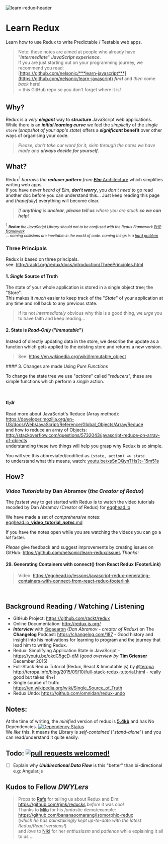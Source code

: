 ![learn-redux-header](https://cloud.githubusercontent.com/assets/194400/12205940/0c75bc34-b636-11e5-91b5-1e9a3a104400.png)

# Learn Redux

Learn how to use Redux to write Predictable / Testable web apps.

> Note: these notes are aimed at people who already have "***intermediate***" ***JavaScript experience***.  
> If you are just starting out on your programming journey, we recommend you read:  
> [https://github.com/nelsonic/***learn-javascript***](https://github.com/nelsonic/learn-javascript)
> ***first***
and *then* come *back* here!  
> :star: this GitHub repo so you don't forget where it is!


## Why?

Redux is a *very* ***elegant*** way 
to **structure** JavaScript web applications.  
While there is an ***initial learning curve*** we feel the *simplicity*
of the *single* `store` (*snapshot of your app's state*) 
offers a ***significant***
**benefit** over other ways of organising your code.

> *Please, don't take our word for it,
skim through the notes we have made and*
***always decide for yourself***.

## What?

Redux<sup>1</sup> *borrows the* ***reducer pattern*** *from*
[***Elm*** Architecture](https://github.com/evancz/elm-architecture-tutorial/)
which simplifies writing web apps.  
If you have *never heard of Elm*, ***don't worry***,
you *don't need* to go read another doc before you can understand this...
Just keep reading this page and (*hopefully*) everything will become clear.

> _If **anything** is **unclear**, 
**please tell us** where you are stuck **so we can help**_!


<sup>1</sup> <small> ***Redux*** *the JavaScript Library should not to be confused with the Redux Framework [PHP framework](https://github.com/reduxframework/redux-framework)  
... naming collisions are inevitable in the world of code.
naming things is a [hard problem](http://martinfowler.com/bliki/TwoHardThings.html)*</small>

### Three Principals

Redux is based on three principals.  
see: http://rackt.org/redux/docs/introduction/ThreePrinciples.html

#### 1. *Single* Source of Truth

The state of your whole application is stored in a single object tree; the "Store".  
This makes it *much* easier to keep track of the "*State*" of your application
at any time and roll back to any previous state.

> If its not *intermediately* obvious why this is a good thing,
we *urge* you to have faith and keep reading...

#### 2. State is *Read-Only* ("*Immutable*")

Instead of directly updating data in the store, we describe the update
as a function which gets applied to the existing store and returns a new version.

> See: https://en.wikipedia.org/wiki/Immutable_object

#### 3. Changes are made Using *Pure Functions*

To change the state tree we use "*actions*" called "*reducers*",
these are simple functions which perform a *single* action.


<br />

#### tl;dr

Read more about JavaScript's Reduce (Array method):
https://developer.mozilla.org/en-US/docs/Web/JavaScript/Reference/Global_Objects/Array/Reduce  
and how to reduce an array of Objects:
http://stackoverflow.com/questions/5732043/javascript-reduce-on-array-of-objects  
understanding these two things will help you grasp why Redux is so simple.

You will see this abbreviated/codified as `(state, action) => state`  
to understand what this means, watch: [youtu.be/xsSnOQynTHs?t=15m51s](https://youtu.be/xsSnOQynTHs?t=15m51s)


## How?


### *Video Tutorials* by Dan Abramov (*the Creator of Redux*)

The *fastest* way to get started with Redux is to watch the video tutorials
recoded by Dan Abramov (Creator of Redux) for
[egghead.io](https://egghead.io/series/getting-started-with-redux)

We have made a set of *comprehensive* notes:
[egghead.io_**video_tutorial**_***notes***.md](https://github.com/nelsonic/learn-redux/blob/master/egghead.io_video_tutorial_notes.md)

If you have the notes open while you are watching the videos you can
go a *lot* faster.  

*Please* give feedback and suggest improvements by creating issues on GitHub:
https://github.com/nelsonic/learn-redux/issues
*Thanks*!


#### 29. Generating Containers with connect() from React Redux (FooterLink)

> Video: https://egghead.io/lessons/javascript-redux-generating-containers-with-connect-from-react-redux-footerlink




<br />

## Background Reading / Watching / Listening

+ GitHub Project: https://github.com/rackt/redux
+ Online Documentation: http://redux.js.org/  
+ ***Interview*** with [@gaearon](https://github.com/gaearon) (*Dan Abramov - creator of Redux*)
on The **Changelog** Podcast: https://changelog.com/187 -
Good history and insight into his motivations for learning to program
and the journey that lead him to writing Redux.
+ Redux: Simplifying Application State in JavaScript -
https://youtu.be/okdC5gcD-dM (*good overview by* [**Tim Griesser**](https://github.com/tgriesser) December 2015)
+ Full-Stack Redux Tutorial (Redux, React & Immutable.js) by
[@teropa](https://github.com/teropa)
http://teropa.info/blog/2015/09/10/full-stack-redux-tutorial.html - really good but takes 4h+!
+ Single source of truth: https://en.wikipedia.org/wiki/Single_Source_of_Truth
+ Redux Undo: https://github.com/omnidan/redux-undo


## Notes:

At the time of writing, the *minified* version of redux is 
[**5.4kb**](https://github.com/nelsonic/learn-redux/issues/11#issue-124671091) 
and has
No Dependencies.
[![Dependency Status](https://david-dm.org/rackt/redux.svg)](https://david-dm.org/rackt/redux)  
We *like* this. It means the Library is *self-contained* ("*stand-alone*") and you can read/understand it quite easily.

## Todo: [![pull requests welcomed!](https://img.shields.io/badge/pull%20requests-welcomed-brightgreen.svg?style=flat)](https://github.com/nelsonic/learn-redux/issues)

+ [ ] Explain why ***Unidirectional Data Flow*** is this "better" than bi-directional e.g: Angular.js 

## Kudos to Fellow *DWYLers*

> Props to [Rafe](https://github.com/rjmk) for telling us about Redux and Elm: https://github.com/rjmk/reducks *before* it was *cool*   
> Thanks to [Milo](https://github.com/bananaoomarang) for his 
*fantastic* demo/example: https://github.com/bananaoomarang/isomorphic-redux  
(*which he has painstakingly kept up-to-date with the latest Redux/React versions!*)  
> and *love* to [Niki](https://github.com/nikhilaravi) for her 
*enthusiasm* and *patience* while explaining it all to us ... 
